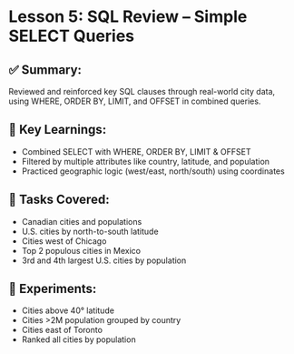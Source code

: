 # Lesson 5: SQL Review – Simple SELECT Queries

## ✅ Summary:
Reviewed and reinforced key SQL clauses through real-world city data, using WHERE, ORDER BY, LIMIT, and OFFSET in combined queries.

## 🧠 Key Learnings:
- Combined SELECT with WHERE, ORDER BY, LIMIT & OFFSET
- Filtered by multiple attributes like country, latitude, and population
- Practiced geographic logic (west/east, north/south) using coordinates

## 📌 Tasks Covered:
- Canadian cities and populations
- U.S. cities by north-to-south latitude
- Cities west of Chicago
- Top 2 populous cities in Mexico
- 3rd and 4th largest U.S. cities by population

## 🔬 Experiments:
- Cities above 40° latitude
- Cities >2M population grouped by country
- Cities east of Toronto
- Ranked all cities by population
